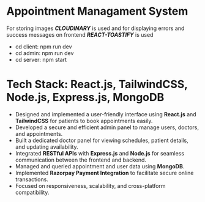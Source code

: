 # Appointment Managament System

For storing images **_CLOUDINARY_** is used and for displaying errors and success messages on frontend **_REACT-TOASTIFY_** is used

- cd client: npm run dev
- cd admin: npm run dev
- cd server: npm start

# Tech Stack: React.js, TailwindCSS, Node.js, Express.js, MongoDB
- Designed and implemented a user-friendly interface using **React.js** and **TailwindCSS** for patients to book appointments easily.
- Developed a secure and efficient admin panel to manage users, doctors, and appointments.
- Built a dedicated doctor panel for viewing schedules, patient details, and updating availability.
- Integrated **RESTful APIs** with **Express.js** and **Node.js** for seamless communication between the frontend and backend.
- Managed and queried appointment and user data using **MongoDB**.
- Implemented **Razorpay Payment Integration** to facilitate secure online transactions.
- Focused on responsiveness, scalability, and cross-platform compatibility.


